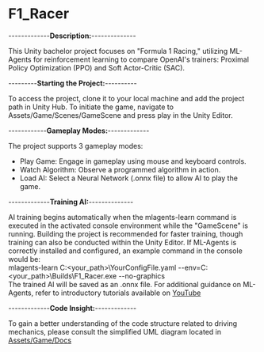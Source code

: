 # F1_Racer
-------------**Description:**--------------

This Unity bachelor project focuses on "Formula 1 Racing," utilizing ML-Agents for reinforcement learning to compare OpenAI's trainers: Proximal Policy Optimization (PPO) and Soft Actor-Critic (SAC).

---------**Starting the Project:**----------

To access the project, clone it to your local machine and add the project path in Unity Hub. To initiate the game, navigate to Assets/Game/Scenes/GameScene and press play in the Unity Editor.

------------**Gameplay Modes:**-------------

The project supports 3 gameplay modes:
 - Play Game: Engage in gameplay using mouse and keyboard controls.
 - Watch Algorithm: Observe a programmed algorithm in action.
 - Load AI: Select a Neural Network (.onnx file) to allow AI to play the game.

-------------**Training AI:**--------------

AI training begins automatically when the mlagents-learn command is executed in the activated console environment while the "GameScene" is running. Building the project is recommended for faster training, though training can also be conducted within the Unity Editor. If ML-Agents is correctly installed and configured, an example command in the console would be:
<br/>mlagents-learn C:<your_path>\YourConfigFile.yaml --env=C:<your_path>\Builds\F1_Racer.exe --no-graphics
<br/>The trained AI will be saved as an .onnx file. For additional guidance on ML-Agents, refer to introductory tutorials available on [YouTube](https://www.youtube.com/watch?v=RANRz9oyzko)

-------------**Code Insight:**-------------

To gain a better understanding of the code structure related to driving mechanics, please consult the simplified UML diagram located in [Assets/Game/Docs](https://github.com/JoshuaBluem/F1_Racer/tree/main/Assets/Game/Docs/CarDrive_UML.drawio.pdf)
